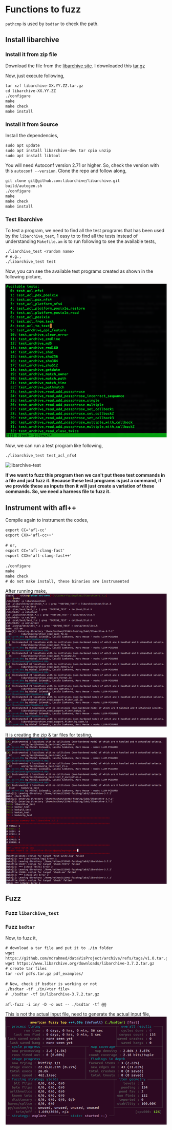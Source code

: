 # Functions to fuzz
`pathcmp` is used by `bsdtar` to check the path.


## Install libarchive
### Install it from zip file
Download the file from the [libarchive site](https://www.libarchive.org/). I downloaded this [tar.gz](https://github.com/libarchive/libarchive/tarball/master)

Now, just execute following,
```
tar xzf libarchive-XX.YY.ZZ.tar.gz
cd libarchive-XX.YY.ZZ
./configure
make
make check
make install
```
### Install it from Source
Install the dependencies,
```
sudo apt update
sudo apt install libarchive-dev tar cpio unzip
sudo apt install libtool
```

You will need Autoconf version 2.71 or higher. So, check the version with this `autoconf --version`.
Clone the repo and follow along,
```
git clone git@github.com:libarchive/libarchive.git
build/autogen.sh
./configure
make
make check
make install
```

### Test libarchive
To test a program, we need to find all the test programs that has been used by the `libarchive_test`, 1 easy to to find all the tests instead of understanding `Makefile.am` is to run following to see the available tests,
```
./liarchive_test <random name>
# e.g.,
./libarchive_test test
```
Now, you can see the available test programs created as shown in the following picture,

![available tests](pics/available-test.png)

Now, we can run a test program like following,
```
./libarchive_test test_acl_nfs4
```
![libarchive-test](pics/libarchive_test1)

**If we want to fuzz this program then we can't put these test commands in a file and just fuzz it. Because these test programs is just a command, if we provide these as inputs then it will just create a variation of these commands. So, we need a harness file to fuzz it.**

## Instrument with afl++
Compile again to instrument the codes,
```
export CC='afl-cc' 
export CXX='afl-cc++'

# or,
export CC='afl-clang-fast'
export CXX='afl-clang-fast++'

./configure
make
make check
# do not make install, these binaries are instrumented
```

After running make,
![instrumented-afl-cc](pics/instrumented-afl-cc.png)

It is creating the zip & tar files for testing,
![instrumented-check](pics/instrumented-check.png)

## Fuzz
### Fuzz `libarchive_test`

### Fuzz `bsdtar`
Now, to fuzz it,
```
# download a tar file and put it to ./in folder
wget https://github.com/mdrahmed/dataVisProject/archive/refs/tags/v1.0.tar.gz
wget https://www.libarchive.org/downloads/libarchive-3.7.2.tar.gz
# create tar files
tar -cvf pdfs.tar.gz pdf_examples/

# Now, check if bsdtar is working or not
./bsdtar -tf ./in/<tar file>
# ./bsdtar -tf in/libarchive-3.7.2.tar.gz 

afl-fuzz -i in/ -D -o out -- ./bsdtar -tf @@
```

This is not the actual input file, need to generate the actual input file,
![bsdtar-fuzz1](pics/bsdtar-fuzz1.png)



